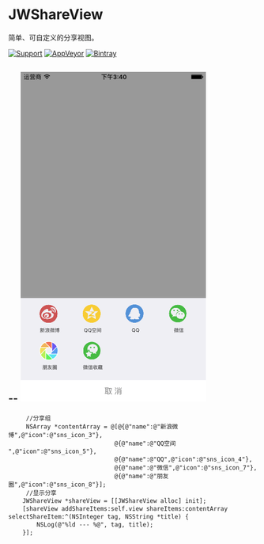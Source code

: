 # JWShareView
简单、可自定义的分享视图。

[![Support](https://img.shields.io/badge/support-iOS%207%2B-brightgreen.svg)](https://github.com/JWXIAN/MVCProject)
[![AppVeyor](https://img.shields.io/appveyor/ci/gruntjs/grunt.svg?maxAge=2592000)](https://github.com/JWXIAN/MVCProject)
[![Bintray](https://img.shields.io/badge/version-1.0-brightgreen.svg)](https://github.com/JWXIAN/MVCProject)

--
![image](https://github.com/JWXIAN/JWShareView/blob/master/ShareViewDemo/ss.png)
--
```objc
     //分享组
     NSArray *contentArray = @[@{@"name":@"新浪微博",@"icon":@"sns_icon_3"},
                              @{@"name":@"QQ空间 ",@"icon":@"sns_icon_5"},
                              @{@"name":@"QQ",@"icon":@"sns_icon_4"},
                              @{@"name":@"微信",@"icon":@"sns_icon_7"},
                              @{@"name":@"朋友圈",@"icon":@"sns_icon_8"}];
     //显示分享
    JWShareView *shareView = [[JWShareView alloc] init];
    [shareView addShareItems:self.view shareItems:contentArray selectShareItem:^(NSInteger tag, NSString *title) {
        NSLog(@"%ld --- %@", tag, title);
    }];
```

